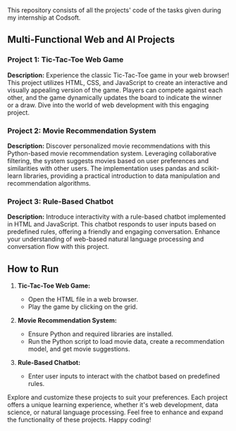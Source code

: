 This repository consists of all the projects' code of the tasks given during my internship at Codsoft.

## Multi-Functional Web and AI Projects

### Project 1: Tic-Tac-Toe Web Game

**Description:**
Experience the classic Tic-Tac-Toe game in your web browser! This project utilizes HTML, CSS, and JavaScript to create an interactive and visually appealing version of the game. Players can compete against each other, and the game dynamically updates the board to indicate the winner or a draw. Dive into the world of web development with this engaging project.

### Project 2: Movie Recommendation System

**Description:**
Discover personalized movie recommendations with this Python-based movie recommendation system. Leveraging collaborative filtering, the system suggests movies based on user preferences and similarities with other users. The implementation uses pandas and scikit-learn libraries, providing a practical introduction to data manipulation and recommendation algorithms.

### Project 3: Rule-Based Chatbot

**Description:**
Introduce interactivity with a rule-based chatbot implemented in HTML and JavaScript. This chatbot responds to user inputs based on predefined rules, offering a friendly and engaging conversation. Enhance your understanding of web-based natural language processing and conversation flow with this project.

## How to Run

1. **Tic-Tac-Toe Web Game:**
   - Open the HTML file in a web browser.
   - Play the game by clicking on the grid.

2. **Movie Recommendation System:**
   - Ensure Python and required libraries are installed.
   - Run the Python script to load movie data, create a recommendation model, and get movie suggestions.

3. **Rule-Based Chatbot:**
   - Enter user inputs to interact with the chatbot based on predefined rules.

Explore and customize these projects to suit your preferences. Each project offers a unique learning experience, whether it's web development, data science, or natural language processing. Feel free to enhance and expand the functionality of these projects. Happy coding!

